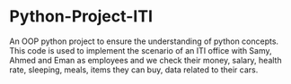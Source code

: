 # Python-Project-ITI
An OOP python project to ensure the understanding of python concepts. This code is used to implement the scenario of an ITI office with Samy, Ahmed and Eman as employees and we check their money, salary, health rate, sleeping, meals, items they can buy, data related to their cars.
